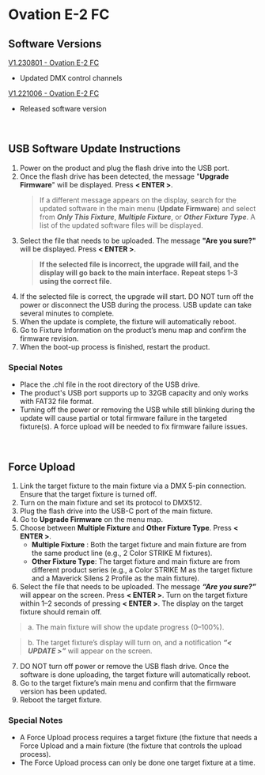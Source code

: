 # Ovation E-2 FC

## Software Versions

[V1.230801 - Ovation E-2 FC](https://github.com/Chauvet-Pro/OVATIONE2FC/blob/96d2fbf05fa47502a738681867c51e34c0e9fc49/firmware/V1.230801.zip)
- Updated DMX control channels

[V1.221006 - Ovation E-2 FC](https://github.com/Chauvet-Pro/OVATIONE2FC/blob/96d2fbf05fa47502a738681867c51e34c0e9fc49/firmware/V1.221006.zip)
- Released software version

&nbsp;

## USB Software Update Instructions
1. Power on the product and plug the flash drive into the USB port.
2. Once the flash drive has been detected, the message "**Upgrade Firmware**" will be displayed. Press **< ENTER >**.
   >If a different message appears on the display, search for the updated software in the main menu (**Update Firmware**) and select from ***Only This Fixture***, ***Multiple Fixture***, or ***Other Fixture Type***. A list of the updated software files will be displayed.
3. Select the file that needs to be uploaded. The message **"Are you sure?"** will be displayed. Press **< ENTER >**.
   >**If the selected file is incorrect, the upgrade will fail, and the display will go back to the main interface.**
   >**Repeat steps 1-3 using the correct file**.
4. If the selected file is correct, the upgrade will start. DO NOT turn off the power or disconnect the USB during the process. USB update can take several minutes to complete.
5. When the update is complete, the fixture will automatically reboot.
6. Go to Fixture Information on the product’s menu map and confirm the firmware revision.
7. When the boot-up process is finished, restart the product.

### Special Notes
* Place the .chl file in the root directory of the USB drive.
* The product's USB port supports up to 32GB capacity and only works with FAT32 file format.
* Turning off the power or removing the USB while still blinking during the update will cause partial or total firmware failure in the targeted fixture(s). A force upload will be needed to fix firmware failure issues.


&nbsp;  

## Force Upload

1.	Link the target fixture to the main fixture via a DMX 5-pin connection. Ensure that the target fixture is turned off.
2.	Turn on the main fixture and set its protocol to DMX512.
3.	Plug the flash drive into the USB-C port of the main fixture.
4.	Go to **Upgrade Firmware** on the menu map.
5.	Choose between **Multiple Fixture** and **Other Fixture Type**. Press **< ENTER >**.
      * **Multiple Fixture** : Both the target fixture and main fixture are from the same product line (e.g., 2 Color STRIKE M fixtures).
      * **Other Fixture Type**: The target fixture and main fixture are from different product series (e.g., a Color STRIKE M as the target fixture and a Maverick Silens 2 Profile as the main fixture).
6.	Select the file that needs to be uploaded. The message ***“Are you sure?”*** will appear on the screen. Press **< ENTER >**. Turn on the target fixture within 1–2 seconds of pressing **< ENTER >**. The display on the target fixture should remain off.
   >a. The main fixture will show the update progress (0–100%).

   >b. The target fixture’s display will turn on, and a notification ***“< UPDATE >”*** will appear on the screen.
7.	DO NOT turn off power or remove the USB flash drive. Once the software is done uploading, the target fixture will automatically reboot.
8.	Go to the target fixture’s main menu and confirm that the firmware version has been updated.
9. Reboot the target fixture.

### Special Notes
* A Force Upload process requires a target fixture (the fixture that needs a Force Upload and a main fixture (the fixture that controls the upload process).
* The Force Upload process can only be done one target fixture at a time.
